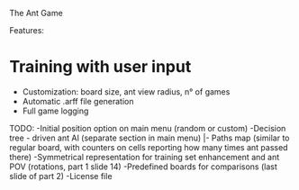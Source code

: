 The Ant Game

Features:
# Training with user input
- Customization: board size, ant view radius, n° of games
- Automatic .arff file generation
- Full game logging


TODO:
-Initial position option on main menu (random or custom)
-Decision tree - driven ant AI (separate section in main menu)
 |- Paths map (similar to regular board, with counters on cells reporting how many times ant passed there)
-Symmetrical representation for training set enhancement and ant POV (rotations, part 1 slide 14)
-Predefined boards for comparisons (last slide of part 2)
-License file